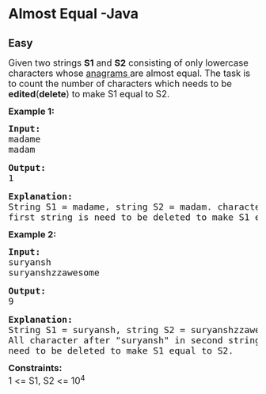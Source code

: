 # Almost Equal -Java
## Easy
<div class="problems_problem_content__Xm_eO"><p><span style="font-size:18px">Given two strings <strong>S1</strong> and <strong>S2</strong> consisting of only lowercase characters whose <a href="http://www.geeksforgeeks.org/check-whether-two-strings-are-anagram-of-each-other/">anagrams </a>are almost equal. The task is to count the number of characters which needs to be <strong>edited</strong>(<strong>delete</strong>) to make S1 equal to S2.</span></p>

<p><strong><span style="font-size:18px">Example 1:</span></strong></p>

<pre><span style="font-size:18px"><strong>Input:</strong>
madame
madam</span>

<span style="font-size:18px"><strong>Output:</strong>
1</span>

<span style="font-size:18px"><strong>Explanation:
</strong>String S1 = madame, string S2 = madam. character 'e' in </span>
<span style="font-size:18px">first string is need to be deleted to make S1 equal to S2.</span></pre>

<p><strong><span style="font-size:18px">Example 2:</span></strong></p>

<pre><span style="font-size:18px"><strong>Input:</strong>
suryansh
suryanshzzawesome</span>

<span style="font-size:18px"><strong>Output:</strong>
</span><span style="font-size:18px">9</span>

<span style="font-size:18px"><strong>Explanation:
</strong>String S1 = suryansh, string S2 = suryanshzzawesome. 
All character after "suryansh" in </span><span style="font-size:18px">second string are 
need to be deleted to make S1 equal to S2.</span></pre>

<p><span style="font-size:18px"><strong>Constraints:</strong><br>
1 &lt;= S1, S2 &lt;= 10<sup>4</sup></span></p>
</div>